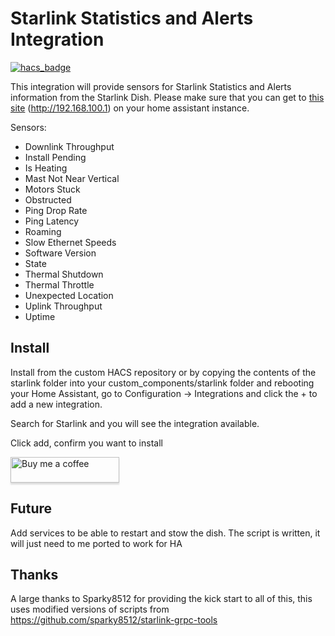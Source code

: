 # Starlink Statistics and Alerts Integration

[![hacs_badge](https://img.shields.io/badge/HACS-Custom-41BDF5.svg?style=for-the-badge)](https://github.com/hacs/integration)

This integration will provide sensors for Starlink Statistics and Alerts information from the Starlink Dish.
Please make sure that you can get to <a target="_blank" href="http://192.168.100.1/">this site<a> (http://192.168.100.1) on your home assistant instance.

Sensors:
- Downlink Throughput
- Install Pending
- Is Heating
- Mast Not Near Vertical
- Motors Stuck
- Obstructed
- Ping Drop Rate
- Ping Latency
- Roaming
- Slow Ethernet Speeds
- Software Version
- State
- Thermal Shutdown
- Thermal Throttle
- Unexpected Location
- Uplink Throughput
- Uptime

## Install

Install from the custom HACS repository or by copying the contents of the starlink folder into your custom_components/starlink folder and rebooting your Home Assistant, go to Configuration -> Integrations and click the + to add a new integration.

Search for Starlink and you will see the integration available.

Click add, confirm you want to install

<a target="_blank" href="https://www.buymeacoffee.com/archerne"><img src="https://www.buymeacoffee.com/assets/img/custom_images/orange_img.png" alt="Buy me a coffee" style="height: 41px !important;width: 174px !important;box-shadow: 0px 3px 2px 0px rgba(190, 190, 190, 0.5) !important;-webkit-box-shadow: 0px 3px 2px 0px rgba(190, 190, 190, 0.5) !important;"></a>

## Future

Add services to be able to restart and stow the dish. The script is written, it will just need to me ported to work for HA

## Thanks
A large thanks to Sparky8512 for providing the kick start to all of this, this uses modified versions of scripts from https://github.com/sparky8512/starlink-grpc-tools
